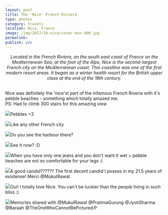```yaml
---
layout: post
title: The 'Nice' French Riviera
type: photos
category: travels
location: Nice, France
image: /img/2017/10-nice/cover-min-400.jpg
permalink: 
publish: yes
---
```


<center><i>
Located in the French Riviera, on the south east coast of France on the Mediterranean Sea, at the foot of the Alps, Nice is the second-largest French city on the Mediterranean coast. This coastline was one of the first modern resort areas. It began as a winter health resort for the British upper class at the end of the 18th century.
</i></center>
<br>
<p class="center"><img src="{{site.baseurl}}/img/2017/10-nice/cover-min.jpg" alt="">Nice was definitely the 'nice'st part of the infamous French Riveria with it's pebble beaches - something which totally amazed me. <br>PS: Had to climb 300 stairs for this amazing view</p>

<p class="center"><img src="{{site.baseurl}}/img/2017/10-nice/1-min.jpg">Pebbles <3</p>

<p class="center"><img src="{{site.baseurl}}/img/2017/10-nice/2-min.jpg">Like any other French city</p>

<p class="center"><img src="{{site.baseurl}}/img/2017/10-nice/3.0-min.jpg">Do you see the harbour there?</p>

<p class="center"><img src="{{site.baseurl}}/img/2017/10-nice/3-min.jpg">See it now? :D</p>

<p class="center"><img src="{{site.baseurl}}/img/2017/10-nice/4-min.jpg">When you have only one jeans and you don't want it wet + pebble beaches are not so comfortable for your legs :(</p>

<p class="center"><img src="{{site.baseurl}}/img/2017/10-nice/5-min.jpg">A good candid?????? The first decent candid I posses in my 21.5 years of existense! Merci @MukulRawat</p>

<p class="center"><img src="{{site.baseurl}}/img/2017/10-nice/7-min.jpg">Oui! I totally love Nice. You can't be luckier than the people living in such bliss :)</p>

<p class="center"><img src="{{site.baseurl}}/img/2017/10-nice/8-min.jpg">Memories shared with @MukulRawat @PratimaGurung @JyotiSharma @Baraah @TheOneWhoCannotBePictured:P</p>
